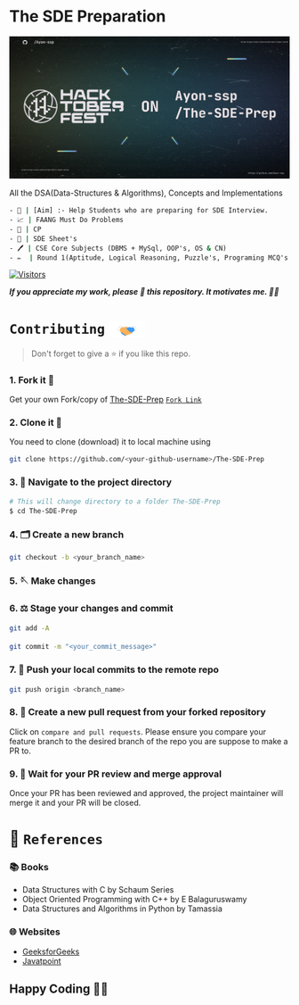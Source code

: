 # The SDE Preparation

[![Banner](images/hacktoberfest2022.png)](etc/CREDITS.md)

All the DSA(Data-Structures & Algorithms), Concepts and Implementations

```cmd
- 🎯 | [Aim] :- Help Students who are preparing for SDE Interview.
- 📈 | FAANG Must Do Problems
- 🔰 | CP
- 📑 | SDE Sheet's
- 🖊️ | CSE Core Subjects (DBMS + MySql, OOP's, OS & CN)
- ✏️  | Round 1(Aptitude, Logical Reasoning, Puzzle's, Programing MCQ's & Verbal ability) and 🃏Projects.
```

 <!-- ![image](https://user-images.githubusercontent.com/80549753/177022618-6b8f1dd6-b4ee-4083-b12a-38bd1a89e10b.png) -->

[![Visitors](https://api.visitorbadge.io/api/combined?path=https%3A%2F%2Fgithub.com%2FAyon-SSP%2FThe-SDE-Prep&label=%F0%9F%93%BA%20VISITORS&labelColor=%23d9e3f0&countColor=%232ccce4)](https://visitorbadge.io/status?path=https%3A%2F%2Fgithub.com%2FAyon-SSP%2FThe-SDE-Prep)

**_If you appreciate my work, please 🌟 this repository. It motivates me. 🚀🚀_**

<!-- 
<a href="https://visitorbadge.io/status?path=https%3A%2F%2Fgithub.com%2FAyon-SSP%2FThe-SDE-Prep"><img src="https://api.visitorbadge.io/api/combined?path=https%3A%2F%2Fgithub.com%2FAyon-SSP%2FThe-SDE-Prep&label=%F0%9F%93%BA%20VISITORS&labelColor=%23d9e3f0&countColor=%232ccce4" /></a> -->

<!-- ## Data Structures
## Algorithms
## Projects -->

# `Contributing` <img align="center" src="images\Handshake.gif" height="30px">

> Don't forget to give a ⭐ if you like this repo.

### 1. Fork it 🍴

Get your own Fork/copy of [The-SDE-Prep](https://github.com/Ayon-SSP/The-SDE-Prep) [`Fork Link`](https://github.com/Ayon-SSP/The-SDE-Prep/fork)

### 2. Clone it 👥

You need to clone (download) it to local machine using

```sh
git clone https://github.com/<your-github-username>/The-SDE-Prep
```

### 3. 🔭 Navigate to the project directory

```sh
# This will change directory to a folder The-SDE-Prep
$ cd The-SDE-Prep
```

### 4. 🗂️ Create a new branch

```sh
git checkout -b <your_branch_name>
```

### 5. 🪡 Make changes

### 6. ⚖️ Stage your changes and commit

```sh
git add -A

git commit -m "<your_commit_message>"
```

### 7. 🔀 Push your local commits to the remote repo

```sh
git push origin <branch_name>
```

### 8. 📌 Create a new pull request from your forked repository

Click on `compare and pull requests`. Please ensure you compare your feature branch to the desired branch of the repo you are suppose to make a PR to.

### 9. 🏁 Wait for your PR review and merge approval

Once your PR has been reviewed and approved, the project maintainer will merge it and your PR will be closed.

<!-- ## `Contributors` -->

# 📑 `References`

### 📚 Books

- Data Structures with C by Schaum Series
- Object Oriented Programming with C++ by E Balaguruswamy
- Data Structures and Algorithms in Python by Tamassia

### 🌐 Websites

- [GeeksforGeeks](https://www.geeksforgeeks.org/)
- [Javatpoint](https://www.javatpoint.com/)

## Happy Coding 👨‍💻
